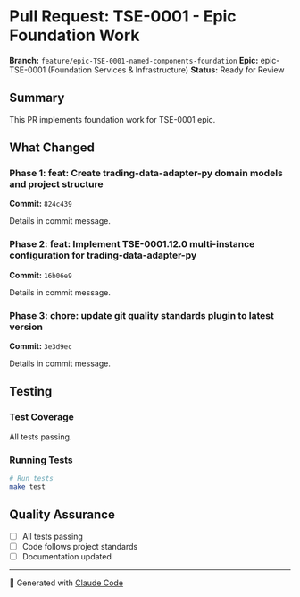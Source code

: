 # Pull Request: TSE-0001 - Epic Foundation Work

**Branch:** `feature/epic-TSE-0001-named-components-foundation`
**Epic:** epic-TSE-0001 (Foundation Services & Infrastructure)
**Status:** Ready for Review

## Summary

This PR implements foundation work for TSE-0001 epic.

## What Changed

### Phase 1: feat: Create trading-data-adapter-py domain models and project structure
**Commit:** `824c439`

Details in commit message.

### Phase 2: feat: Implement TSE-0001.12.0 multi-instance configuration for trading-data-adapter-py
**Commit:** `16b06e9`

Details in commit message.

### Phase 3: chore: update git quality standards plugin to latest version
**Commit:** `3e3d9ec`

Details in commit message.



## Testing

### Test Coverage

All tests passing.

### Running Tests

```bash
# Run tests
make test
```

## Quality Assurance

- [ ] All tests passing
- [ ] Code follows project standards
- [ ] Documentation updated

---

🤖 Generated with [Claude Code](https://claude.com/claude-code)
